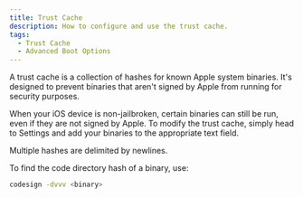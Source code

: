 ```yaml
---
title: Trust Cache
description: How to configure and use the trust cache.
tags:
  - Trust Cache
  - Advanced Boot Options
---
```


A trust cache is a collection of hashes for known Apple system binaries. It's designed to prevent binaries that aren't signed by Apple from running for security purposes.

When your iOS device is non-jailbroken, certain binaries can still be run, even if they are not signed by Apple. To modify the trust cache, simply head to Settings and add your binaries to the appropriate text field.

Multiple hashes are delimited by newlines.

To find the code directory hash of a binary, use:

```bash
codesign -dvvv <binary>
```
